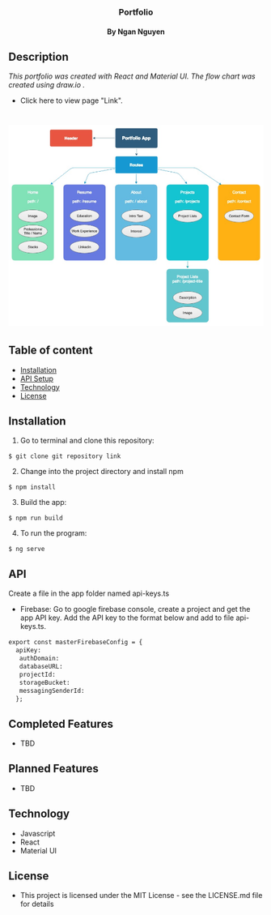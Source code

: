 <h3 align="center"> Portfolio </h3>
<h4 align="center"> By Ngan Nguyen </h4>

## Description

_This portfolio was created with React and Material UI. The flow chart was created using draw.io ._

* Click here to view page "Link".

# ![component](./src/assets/images/profile.jpg)

## Table of content

- [Installation](#installation)
- [API Setup](#API)
- [Technology](#technology)
- [License](#license)

## Installation

1. Go to terminal and clone this repository:
```
$ git clone git repository link
```
2. Change into the project directory and install npm
```
$ npm install
```
3. Build the app:
```
$ npm run build
```
4.  To run the program:
```
$ ng serve
```

## API
Create a file in the app folder named api-keys.ts
* Firebase: Go to google firebase console, create a project and get the app API key. Add the API key to the format below and add to file api-keys.ts.
```
export const masterFirebaseConfig = {
  apiKey:
   authDomain:
   databaseURL:
   projectId:
   storageBucket:
   messagingSenderId:
  };
```
## Completed Features
* TBD


## Planned Features
* TBD

## Technology
* Javascript
* React
* Material UI

## License
* This project is licensed under the MIT License - see the LICENSE.md file for details
